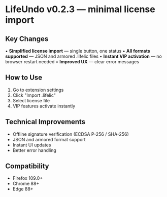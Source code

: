# LifeUndo v0.2.3 — minimal license import

## Key Changes

• **Simplified license import** — single button, one status
• **All formats supported** — JSON and armored .lifelic files
• **Instant VIP activation** — no browser restart needed
• **Improved UX** — clear error messages

## How to Use

1. Go to extension settings
2. Click "Import .lifelic"
3. Select license file
4. VIP features activate instantly

## Technical Improvements

- Offline signature verification (ECDSA P-256 / SHA-256)
- JSON and armored format support
- Instant UI updates
- Better error handling

## Compatibility

- Firefox 109.0+
- Chrome 88+
- Edge 88+





































